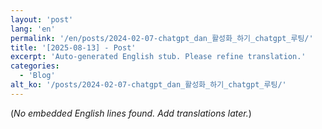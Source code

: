 ```yaml
---
layout: 'post'
lang: 'en'
permalink: '/en/posts/2024-02-07-chatgpt_dan_활성화_하기_chatgpt_루팅/'
title: '[2025-08-13] - Post'
excerpt: 'Auto-generated English stub. Please refine translation.'
categories:
  - 'Blog'
alt_ko: '/posts/2024-02-07-chatgpt_dan_활성화_하기_chatgpt_루팅/'
---
```


(*No embedded English lines found. Add translations later.*)
